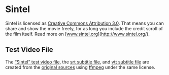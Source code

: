 # Sintel

Sintel is licensed as [Creative Commons Attribution 3.0](https://creativecommons.org/licenses/by/3.0/). That means you can share and show the movie freely, for as long you include the credit scroll of the film itself.
Read more on [www.sintel.org](http://www.sintel.org/).

## Test Video File

The [“Sintel” test video file](Sintel.test.mp4), the [srt subtitle file](Sintel.test.srt), and [vtt subtitle file](Sintel.test.vtt) are created from the [original sources](https://durian.blender.org/download/) using [ffmpeg](http://ffmpeg.org/) under the same license.
